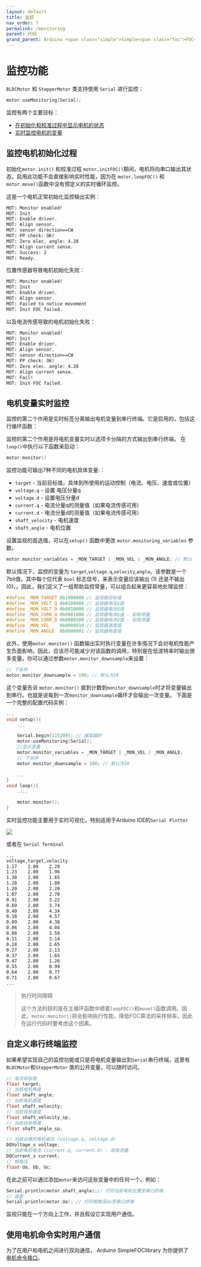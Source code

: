 ```yaml
---
layout: default
title: 监控
nav_order: 7
permalink: /monitoring
parent: 代码
grand_parent: Arduino <span class="simple">Simple<span class="foc">FOC</span>library</span> 
---
```



# 监控功能

 `BLDCMotor` 和 `StepperMotor` 类支持使用 `Serial` 进行监控：

```cpp
motor.useMonitoring(Serial);
```

监控有两个主要目标：
- [在初始化和校准过程中显示电机的状态](#monitoring-the-motor-init) 
- [实时监控电机的变量](#real-time-motor-variables-monitoring)

## 监控电机初始化过程
初始化`motor.init()` 和校准过程 `motor.initFOC()`期间，电机将向串口输出其状态。启用此功能不会直接影响实时性能，因为在 `motor.loopFOC()` 和`motor.move()`函数中没有预定义的实时循环监控。

这是一个电机正常初始化监控输出实例：

```sh
MOT: Monitor enabled!
MOT: Init
MOT: Enable driver.
MOT: Align sensor.
MOT: sensor direction==CW
MOT: PP check: OK!
MOT: Zero elec. angle: 4.28
MOT: Align current sense.
MOT: Success: 2
MOT: Ready.
```

位置传感器导致电机初始化失败：
```sh
MOT: Monitor enabled!
MOT: Init
MOT: Enable driver.
MOT: Align sensor.
MOT: Failed to notice movement
MOT: Init FOC failed.
```

以及电流传感导致的电机初始化失败：
```sh
MOT: Monitor enabled!
MOT: Init
MOT: Enable driver.
MOT: Align sensor.
MOT: sensor direction==CW
MOT: PP check: OK!
MOT: Zero elec. angle: 4.28
MOT: Align current sense.
MOT: Fail!
MOT: Init FOC failed.
```

## 电机变量实时监控

监控的第二个作用是实时标签分离输出电机变量到串行终端。它是启用的，包括这行循环函数：

监控的第二个作用是将电机变量实时以选项卡分隔的方式输出到串行终端。 在`loop()`中执行以下函数来启动：

```cpp
motor.monitor()
```

监控功能可输出7种不同的电机具体变量:：
- `target` - 当前目标值，具体到所使用的运动控制（电流、电压、速度或位置）
- `voltage.q` - 设置 电压分量q
- `voltage.d` - 设置电压分量d
- `current.q` - 电流分量q的测量值（如果电流传感可用）
- `current.d` - 电流分量d的测量值（如果电流传感可用）
- `shaft_velocity` - 电机速度
- `shaft_angle` - 电机位置

设置监视的首选值，可以在`setup()` 函数中更改 `motor.monitoring_variables` 参数。

```cpp
motor.monitor_variables = _MON_TARGET | _MON_VEL | _MON_ANGLE; // 默认 _MON_TARGET | _MON_VOLT_Q | _MON_VEL | _MON_ANGLE
```
默认情况下，监控的变量为 `target`,`voltage.q`,`velocity`,`angle`。该参数是一个7bit值，其中每个位代表 `bool` 标志信号，来表示变量应该输出 (1) 还是不输出 (0)，。因此，我们定义了一组帮助监控常量，可以组合起来更容易地处理监控：

```cpp
#define _MON_TARGET 0b1000000 // 监视器目标值
#define _MON_VOLT_Q 0b0100000 // 监视器电压q值
#define _MON_VOLT_D 0b0010000 // 监视器电压d值
#define _MON_CURR_Q 0b0001000 // 监视器电流q值 - 如有测量
#define _MON_CURR_D 0b0000100 // 监视器电流d值 - 如有测量
#define _MON_VEL    0b0000010 // 监视器速度值
#define _MON_ANGLE  0b0000001 // 监视器角度值
```

此外，使用`motor.monitor()` 函数输出实时执行变量在许多情况下会对电机性能产生负面影响，因此，应该尽可能减少对该函数的调用，特别是在低波特率时输出很多变量。你可以通过参数`motor.monitor_downsample`来设置：

```cpp
// 下采样
motor.monitor_downsample = 100; // 默认为10
```
这个变量告诉 `motor.monitor()` 直到计数到`monitor_downsample`时才将变量输出到串行。也就是说每到一次`monitor_downsample`循环才会输出一次变量。
下面是一个完整的配置代码实例：

```cpp
...
void setup(){
    ...

    Serial.begin(115200); // 越高越好
    motor.useMonitoring(Serial);
    //显示变量
    motor.monitor_variables = _MON_TARGET | _MON_VEL | _MON_ANGLE; 
    // 下采样
    motor.monitor_downsample = 100; // 默认为10
    
    ...
}
void loop(){
    ....

    motor.monitor();
}

```



实时监控功能主要用于实时可视化，特别适用于Arduino IDE的`Serial Plotter`

<img class="width60" src="extras/Images/plotter.jpg">

或者在 `Serial Terminal`
```sh
...
voltage,target,velocity
1.17	2.00	2.29
1.23	2.00	1.96
1.30	2.00	1.65
1.28	2.00	1.80
1.20	2.00	2.20
1.07	2.00	2.70
0.91	2.00	3.22
0.69	2.00	3.74
0.40	2.00	4.34
0.18	2.00	4.57
0.09	2.00	4.38
0.06	2.00	4.04
0.08	2.00	3.58
0.11	2.00	3.14
0.18	2.00	2.65
0.27	2.00	2.13
0.37	2.00	1.65
0.47	2.00	1.26
0.55	2.00	0.99
0.64	2.00	0.77
0.71	2.00	0.67
...
```

<blockquote class="warning"><p class="heading"> 执行时间障碍</p>
这个方法的目的是在主循环函数中顺着<code class="highlighter-rouge">loopFOC()</code>和<code class="highlighter-rouge">move()</code>函数调用。因此，<code class="highlighter-rouge">motor.monitor()</code>将会影响执行性能，降低FOC算法的采样频率，因此在运行代码时要考虑这个因素。  </blockquote>


## 自定义串行终端监控

如果希望实现自己的监控功能或只是将电机变量输出到`Serial`串行终端，这里有`BLDCMotor`和`StepperMotor` 类的公共变量，可以随时访问。

```cpp
// 电流目标值
float target;
// 当前电机角度
float shaft_angle;
// 当前电机速度
float shaft_velocity;
// 当前目标速度
float shaft_velocity_sp;
// 当前目标角度
float shaft_angle_sp;

// 当前设置的电机电压 (voltage.q, voltage.d)
DQVoltage_s voltage;
// 当前电机电流 (current.q, current.d) - 如有测量
DQCurrent_s current;
// 相电压
float Ua, Ub, Uc;

```
在此之前可以通过添加`motor`来访问这些变量中的任何一个。例如：

```cpp
Serial.println(motor.shaft_angle);// 打印当前电机位置至串口终端
// 或者
Serial.println(motor.Ua); // 打印相电压Ua至串口终端
```

监视只能在一个方向上工作，并且假设它实现用户通信。

## 使用电机命令实时用户通信

为了在用户和电机之间进行双向通信， Arduino <span class="simple">Simple<span class="foc">FOC</span>library</span>  为你提供了 [电机命令接口](communication)。